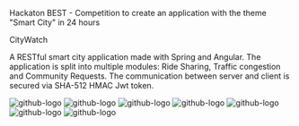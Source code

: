 Hackaton BEST - Competition to create an application with the theme "Smart City" in 24 hours

CityWatch

A RESTful smart city application made with Spring and Angular. The application is split into multiple modules: Ride Sharing, Traffic congestion and Community Requests.
The communication between server and client is secured via SHA-512 HMAC Jwt token.

![github-logo](https://user-images.githubusercontent.com/32932628/76576116-db611c00-64c9-11ea-8692-06129752f1e1.png)
![github-logo](https://user-images.githubusercontent.com/32932628/76576121-dd2adf80-64c9-11ea-83f4-a200f09af750.png)
![github-logo](https://user-images.githubusercontent.com/32932628/76576127-de5c0c80-64c9-11ea-97ff-ac30a69d6c5a.png)
![github-logo](https://user-images.githubusercontent.com/32932628/76576129-def4a300-64c9-11ea-80e7-764ecd833202.png)
![github-logo](https://user-images.githubusercontent.com/32932628/76576131-def4a300-64c9-11ea-96a8-ffed3793b663.png)
![github-logo](https://user-images.githubusercontent.com/32932628/76576133-df8d3980-64c9-11ea-85d5-d2da25790357.png)
![github-logo](https://user-images.githubusercontent.com/32932628/76576136-e025d000-64c9-11ea-90da-1727a1dc5137.png)







